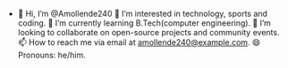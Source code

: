- 👋 Hi, I’m @Amollende240
👀 I’m interested in technology, sports and coding.
🌱 I’m currently learning B.Tech(computer engineering).
💞️ I’m looking to collaborate on open-source projects and community events.
📫 How to reach me via email at amollende240@example.com.
😄 Pronouns: he/him.

<!---
Amollende240/Amollende240 is a ✨ special ✨ repository because its `README.md` (this file) appears on your GitHub profile.
You can click the Preview link to take a look at your changes.
--->
